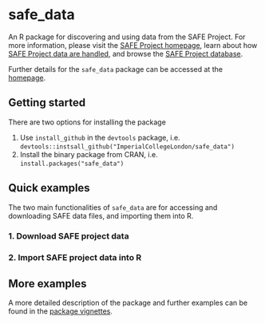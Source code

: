 # safe_data
An R package for discovering and using data from the SAFE Project. For more information, please visit the [SAFE Project homepage](https://www.safeproject.net/), learn about how [SAFE Project data are handled](https://safe-dataset-checker.readthedocs.io/en/latest/), and browse the [SAFE Project database](https://zenodo.org/communities/safe/?page=1&size=20).

Further details for the `safe_data` package can be accessed at the [homepage](https://imperialcollegelondon.github.io/safe_data/index.html).

## Getting started
There are two options for installing the package
1. Use `install_github` in the `devtools` package, i.e. `devtools::instsall_github("ImperialCollegeLondon/safe_data")`
2. Install the binary package from CRAN, i.e. `install.packages("safe_data")`

## Quick examples
The two main functionalities of `safe_data` are for accessing and downloading SAFE data files, and importing them into R.

### 1. Download SAFE project data


### 2. Import SAFE project data into R

## More examples
A more detailed description of the package and further examples can be found in the [package vignettes](https://imperialcollegelondon.github.io/safe_data/articles/).

